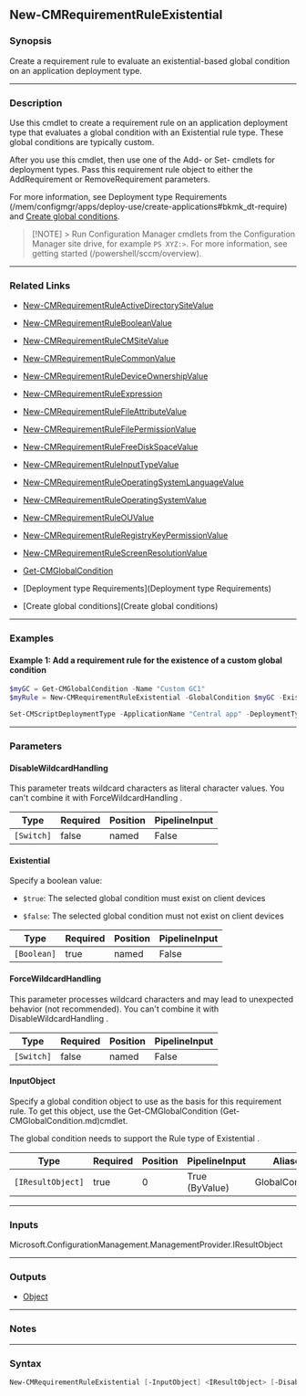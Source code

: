 New-CMRequirementRuleExistential
--------------------------------




### Synopsis
Create a requirement rule to evaluate an existential-based global condition on an application deployment type.



---


### Description

Use this cmdlet to create a requirement rule on an application deployment type that evaluates a global condition with an Existential rule type. These global conditions are typically custom.



After you use this cmdlet, then use one of the Add- or Set- cmdlets for deployment types. Pass this requirement rule object to either the AddRequirement or RemoveRequirement parameters.



For more information, see Deployment type Requirements (/mem/configmgr/apps/deploy-use/create-applications#bkmk_dt-require) and [Create global conditions](/mem/configmgr/apps/deploy-use/create-global-conditions).



> [!NOTE] > Run Configuration Manager cmdlets from the Configuration Manager site drive, for example `PS XYZ:>`. For more information, see getting started (/powershell/sccm/overview).



---


### Related Links
* [New-CMRequirementRuleActiveDirectorySiteValue](New-CMRequirementRuleActiveDirectorySiteValue)



* [New-CMRequirementRuleBooleanValue](New-CMRequirementRuleBooleanValue)



* [New-CMRequirementRuleCMSiteValue](New-CMRequirementRuleCMSiteValue)



* [New-CMRequirementRuleCommonValue](New-CMRequirementRuleCommonValue)



* [New-CMRequirementRuleDeviceOwnershipValue](New-CMRequirementRuleDeviceOwnershipValue)



* [New-CMRequirementRuleExpression](New-CMRequirementRuleExpression)



* [New-CMRequirementRuleFileAttributeValue](New-CMRequirementRuleFileAttributeValue)



* [New-CMRequirementRuleFilePermissionValue](New-CMRequirementRuleFilePermissionValue)



* [New-CMRequirementRuleFreeDiskSpaceValue](New-CMRequirementRuleFreeDiskSpaceValue)



* [New-CMRequirementRuleInputTypeValue](New-CMRequirementRuleInputTypeValue)



* [New-CMRequirementRuleOperatingSystemLanguageValue](New-CMRequirementRuleOperatingSystemLanguageValue)



* [New-CMRequirementRuleOperatingSystemValue](New-CMRequirementRuleOperatingSystemValue)



* [New-CMRequirementRuleOUValue](New-CMRequirementRuleOUValue)



* [New-CMRequirementRuleRegistryKeyPermissionValue](New-CMRequirementRuleRegistryKeyPermissionValue)



* [New-CMRequirementRuleScreenResolutionValue](New-CMRequirementRuleScreenResolutionValue)



* [Get-CMGlobalCondition](Get-CMGlobalCondition)



* [Deployment type Requirements](Deployment type Requirements)



* [Create global conditions](Create global conditions)





---


### Examples
#### Example 1: Add a requirement rule for the existence of a custom global condition
```PowerShell
$myGC = Get-CMGlobalCondition -Name "Custom GC1"
$myRule = New-CMRequirementRuleExistential -GlobalCondition $myGC -Existential $true

Set-CMScriptDeploymentType -ApplicationName "Central app" -DeploymentTypeName "Install" -AddRequirement $myRule
```



---


### Parameters
#### **DisableWildcardHandling**

This parameter treats wildcard characters as literal character values. You can't combine it with ForceWildcardHandling .






|Type      |Required|Position|PipelineInput|
|----------|--------|--------|-------------|
|`[Switch]`|false   |named   |False        |



#### **Existential**

Specify a boolean value:


* `$true`: The selected global condition must exist on client devices


* `$false`: The selected global condition must not exist on client devices






|Type       |Required|Position|PipelineInput|
|-----------|--------|--------|-------------|
|`[Boolean]`|true    |named   |False        |



#### **ForceWildcardHandling**

This parameter processes wildcard characters and may lead to unexpected behavior (not recommended). You can't combine it with DisableWildcardHandling .






|Type      |Required|Position|PipelineInput|
|----------|--------|--------|-------------|
|`[Switch]`|false   |named   |False        |



#### **InputObject**

Specify a global condition object to use as the basis for this requirement rule. To get this object, use the Get-CMGlobalCondition (Get-CMGlobalCondition.md)cmdlet.


The global condition needs to support the Rule type of Existential .






|Type             |Required|Position|PipelineInput |Aliases        |
|-----------------|--------|--------|--------------|---------------|
|`[IResultObject]`|true    |0       |True (ByValue)|GlobalCondition|





---


### Inputs
Microsoft.ConfigurationManagement.ManagementProvider.IResultObject





---


### Outputs
* [Object](https://learn.microsoft.com/en-us/dotnet/api/System.Object)






---


### Notes




---


### Syntax
```PowerShell
New-CMRequirementRuleExistential [-InputObject] <IResultObject> [-DisableWildcardHandling] -Existential <Boolean> [-ForceWildcardHandling] [<CommonParameters>]
```
